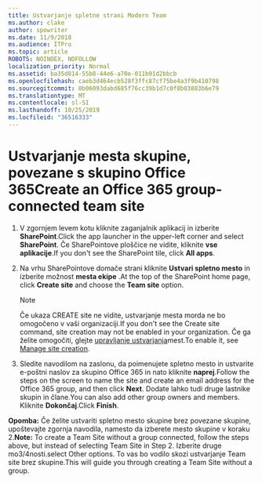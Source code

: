 ```yaml
---
title: Ustvarjanje spletne strani Modern Team
ms.author: clake
author: spowriter
ms.date: 11/9/2018
ms.audience: ITPro
ms.topic: article
ROBOTS: NOINDEX, NOFOLLOW
localization_priority: Normal
ms.assetid: ba35d814-55b8-44e6-a70e-011b91d2bbcb
ms.openlocfilehash: caeb3d464ecb528f3ffc87cf75be4a3f9b410798
ms.sourcegitcommit: 0b06093dabd685f76cc39b1d7c0f8b03883b6e79
ms.translationtype: MT
ms.contentlocale: sl-SI
ms.lasthandoff: 10/25/2019
ms.locfileid: "36516333"
---
```

# <a name="create-an-office-365-group-connected-team-site"></a><span data-ttu-id="1c579-102">Ustvarjanje mesta skupine, povezane s skupino Office 365</span><span class="sxs-lookup"><span data-stu-id="1c579-102">Create an Office 365 group-connected team site</span></span>

1. <span data-ttu-id="1c579-103">V zgornjem levem kotu kliknite zaganjalnik aplikacij in izberite **SharePoint**.</span><span class="sxs-lookup"><span data-stu-id="1c579-103">Click the app launcher in the upper-left corner and select **SharePoint**.</span></span> <span data-ttu-id="1c579-104">Če SharePointove ploščice ne vidite, kliknite **vse aplikacije**.</span><span class="sxs-lookup"><span data-stu-id="1c579-104">If you don't see the SharePoint tile, click **All apps**.</span></span>
    
2. <span data-ttu-id="1c579-105">Na vrhu SharePointove domače strani kliknite **Ustvari spletno mesto** in izberite možnost **mesta ekipe** .</span><span class="sxs-lookup"><span data-stu-id="1c579-105">At the top of the SharePoint home page, click **Create site** and choose the **Team site** option.</span></span> 
    
    > [!NOTE]
    > <span data-ttu-id="1c579-106">Če ukaza CREATE site ne vidite, ustvarjanje mesta morda ne bo omogočeno v vaši organizaciji.</span><span class="sxs-lookup"><span data-stu-id="1c579-106">If you don't see the Create site command, site creation may not be enabled in your organization.</span></span> <span data-ttu-id="1c579-107">Če ga želite omogočiti, glejte [upravljanje ustvarjanja](https://go.microsoft.com/fwlink/?linkid=2009644)mest.</span><span class="sxs-lookup"><span data-stu-id="1c579-107">To enable it, see [Manage site creation](https://go.microsoft.com/fwlink/?linkid=2009644).</span></span> 
  
3. <span data-ttu-id="1c579-108">Sledite navodilom na zaslonu, da poimenujete spletno mesto in ustvarite e-poštni naslov za skupino Office 365 in nato kliknite **naprej**.</span><span class="sxs-lookup"><span data-stu-id="1c579-108">Follow the steps on the screen to name the site and create an email address for the Office 365 group, and then click **Next**.</span></span> <span data-ttu-id="1c579-109">Dodate lahko tudi druge lastnike skupin in člane.</span><span class="sxs-lookup"><span data-stu-id="1c579-109">You can also add other group owners and members.</span></span> <span data-ttu-id="1c579-110">Kliknite **Dokončaj**.</span><span class="sxs-lookup"><span data-stu-id="1c579-110">Click **Finish**.</span></span>
  
 <span data-ttu-id="1c579-111">**Opomba:** Če želite ustvariti spletno mesto skupine brez povezane skupine, upoštevajte zgornja navodila, namesto da izberete mesto skupine v koraku 2.</span><span class="sxs-lookup"><span data-stu-id="1c579-111">**Note:** To create a Team Site without a group connected, follow the steps above, but instead of selecting Team Site in Step 2.</span></span> <span data-ttu-id="1c579-112">Izberite druge mo3/4nosti.</span><span class="sxs-lookup"><span data-stu-id="1c579-112">select Other options.</span></span> <span data-ttu-id="1c579-113">To vas bo vodilo skozi ustvarjanje Team site brez skupine.</span><span class="sxs-lookup"><span data-stu-id="1c579-113">This will guide you through creating a Team Site without a group.</span></span> 
    

